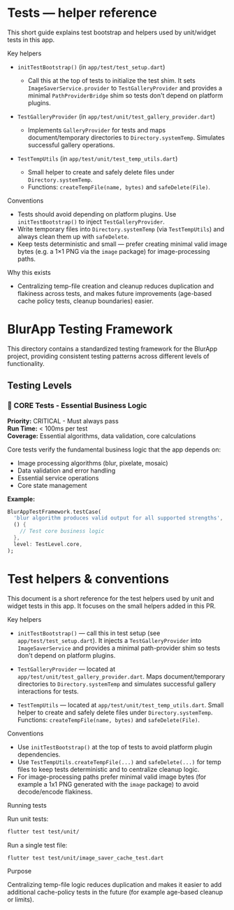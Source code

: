 # Tests — helper reference

This short guide explains test bootstrap and helpers used by unit/widget tests in this app.

Key helpers

- `initTestBootstrap()` (in `app/test/test_setup.dart`)
  - Call this at the top of tests to initialize the test shim. It sets `ImageSaverService.provider` to `TestGalleryProvider` and provides a minimal `PathProviderBridge` shim so tests don't depend on platform plugins.

- `TestGalleryProvider` (in `app/test/unit/test_gallery_provider.dart`)
  - Implements `GalleryProvider` for tests and maps document/temporary directories to `Directory.systemTemp`. Simulates successful gallery operations.

- `TestTempUtils` (in `app/test/unit/test_temp_utils.dart`)
  - Small helper to create and safely delete files under `Directory.systemTemp`.
  - Functions: `createTempFile(name, bytes)` and `safeDelete(File)`.

Conventions

- Tests should avoid depending on platform plugins. Use `initTestBootstrap()` to inject `TestGalleryProvider`.
- Write temporary files into `Directory.systemTemp` (via `TestTempUtils`) and always clean them up with `safeDelete`.
- Keep tests deterministic and small — prefer creating minimal valid image bytes (e.g. a 1×1 PNG via the `image` package) for image-processing paths.

Why this exists

- Centralizing temp-file creation and cleanup reduces duplication and flakiness across tests, and makes future improvements (age-based cache policy tests, cleanup boundaries) easier.
# BlurApp Testing Framework

This directory contains a standardized testing framework for the BlurApp project, providing consistent testing patterns across different levels of functionality.

## Testing Levels

### 🔴 CORE Tests - Essential Business Logic

**Priority:** CRITICAL - Must always pass  
**Run Time:** < 100ms per test  
**Coverage:** Essential algorithms, data validation, core calculations

Core tests verify the fundamental business logic that the app depends on:

- Image processing algorithms (blur, pixelate, mosaic)
- Data validation and error handling
- Essential service operations
- Core state management

**Example:**

```dart
BlurAppTestFramework.testCase(
  'blur algorithm produces valid output for all supported strengths',
  () {
    // Test core business logic
  },
  level: TestLevel.core,
);
```

# Test helpers & conventions

This document is a short reference for the test helpers used by unit and
widget tests in this app. It focuses on the small helpers added in this PR.

Key helpers

- `initTestBootstrap()` — call this in test setup (see `app/test/test_setup.dart`).
  It injects a `TestGalleryProvider` into `ImageSaverService` and provides a
  minimal path-provider shim so tests don't depend on platform plugins.

- `TestGalleryProvider` — located at `app/test/unit/test_gallery_provider.dart`.
  Maps document/temporary directories to `Directory.systemTemp` and simulates
  successful gallery interactions for tests.

- `TestTempUtils` — located at `app/test/unit/test_temp_utils.dart`.
  Small helper to create and safely delete files under `Directory.systemTemp`.
  Functions: `createTempFile(name, bytes)` and `safeDelete(File)`.

Conventions

- Use `initTestBootstrap()` at the top of tests to avoid platform plugin
  dependencies.
- Use `TestTempUtils.createTempFile(...)` and `safeDelete(...)` for temp files
  to keep tests deterministic and to centralize cleanup logic.
- For image-processing paths prefer minimal valid image bytes (for example a
  1x1 PNG generated with the `image` package) to avoid decode/encode flakiness.

Running tests

Run unit tests:

```bash
flutter test test/unit/
```

Run a single test file:

```bash
flutter test test/unit/image_saver_cache_test.dart
```

Purpose

Centralizing temp-file logic reduces duplication and makes it easier to add
additional cache-policy tests in the future (for example age-based cleanup
or limits).
